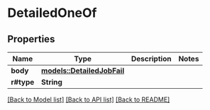# DetailedOneOf

## Properties

Name | Type | Description | Notes
------------ | ------------- | ------------- | -------------
**body** | [**models::DetailedJobFail**](DetailedJobFail.md) |  | 
**r#type** | **String** |  | 

[[Back to Model list]](../README.md#documentation-for-models) [[Back to API list]](../README.md#documentation-for-api-endpoints) [[Back to README]](../README.md)


